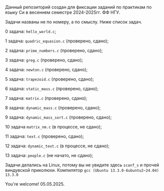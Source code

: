 Данный репозиторий создан для фиксации заданий по практикам по языку Си в весеннем семестре 2024-2025гг. ФФ НГУ.

Задачи названы не по номеру, а по смыслу. Ниже список задач.

0 задача: `hello_world.c`;

1 задача: `quadric_equasion.c` (проверено, сдано);

2 задача: `prime_numbers.c` (проверено, сдано);

3 задача: `greg.c` (проверено, сдано);

4 задача: `newton.c` (проверено, сдано);

5 задача: `trapezoid.c` (проверено, сдано);

6 задача: `static_mass.c` (проверено, сдано);

7 задача: `matrix.c` (проверено, сдано);

8 задача: `dynamic_mass.c` (проверено, сдано);

9 задача: `dynamic_mass_sort.c` (проверено, сдано);

10 задача `matrix_nm.c` (в процессе, не сдано);

11 задача: `text.c` (проверено, сдано);

12 задача: `dynamic_text.c` (в процессе, не сдано);

13 задача: `people.c` (не начато, не сдано);

Задачи делались на Linux, потому вы не увидите здесь `scanf_s` и прочей виндувской приколюхи.
Компилятор `gcc (Ubuntu 13.3.0-6ubuntu2~24.04) 13.3.0`

You're welcome! 05.05.2025.


